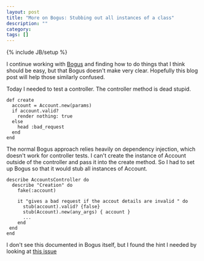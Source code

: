 ```yaml
---
layout: post
title: "More on Bogus: Stubbing out all instances of a class"
description: ""
category: 
tags: []
---
```

{% include JB/setup %}

I continue working with [Bogus](https://github.com/psyho/bogus/) and finding how to do things that I think should be easy, but that Bogus doesn't make very clear. Hopefully this blog post will help those similarly confused.

Today I needed to test a controller. The controller method is dead stupid.

    def create
      account = Account.new(params)
      if account.valid?
        render nothing: true
      else
        head :bad_request
      end
    end

The normal Bogus approach relies heavily on dependency injection, which doesn't work for controller tests. I can't create the instance of Account outside of the controller and pass it into the create method. So I had to set up Bogus so that it would stub all instances of Account.

    describe AccountsController do
      describe "Creation" do
        fake(:account)

        it "gives a bad request if the accout details are invalid " do
          stub(account).valid? {false}
          stub(Account).new(any_args) { account }
          ...
        end
     end
    end

I don't see this documented in Bogus itself, but I found the hint I needed by looking at [this issue](https://github.com/psyho/bogus/issues/36)
